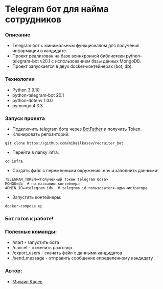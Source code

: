 # Telegram бот для найма сотрудников

### Описание
- Telegram бот с минимальным функционалом для получения информации о кандидате.
- Проект реализован на базе асинхронной библиотеки python-telegram-bot v20.1 с использованием базы данных MongoDB.
- Проект запускается в двух docker-контейнерах (bot, db).

### Технологии
- Python 3.9.10
- python-telegram-bot 20.1
- python-dotenv 1.0.0
- pymongo 4.3.3

### Запуск проекта
- Подключить telegram бота через [BotFather](https://t.me/BotFather) и получить Token.
- Клонировать репозиторий:
```
git clone https://github.com/mihailkasev/recruiter_bot
```
- Перейти в папку infra:
```
cd infra
```
- Создать файл с переменными окружения .env и заполнить данными:
```
TELEGRAM_TOKEN=<Полученный токен telegram бота>
MONGO=db  # по названию контейнера
ADMIN_ID=<telegram id>  # telegram id пользователя-администратора
```
- Запустить контейнеры:
```
docker-compose up
```
### Бот готов к работе!

### Полезные команды:
- /start - запустить бота
- /cancel - отменить разговор
- /export_users - скачать файл с данными кандидатов
- /send_message - отправить сообщение определенному кандидату

### Автор:
- [Михаил Касев](https://github.com/mihailkasev/)
